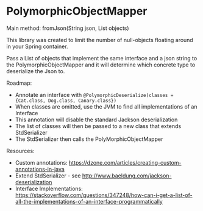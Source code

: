 # PolymorphicObjectMapper
Main method: fromJson(String json, List objects)

This library was created to limit the number of null-objects floating around in your Spring container. 

Pass a List of objects that implement the same interface and a json string to the PolymorphicObjectMapper and it will determine which concrete type to deserialize the Json to. 

Roadmap:
- Annotate an interface with `@PolymorphicDeserialize(classes = {Cat.class, Dog.class, Canary.class})`
- When classes are omitted, use the JVM to find all implementations of an Interface
- This annotation will disable the standard Jackson deserialization
- The list of classes will then be passed to a new class that extends StdSerializer
- The StdSerializer then calls the PolyMorphicObjectMapper

Resources:
- Custom annotations: https://dzone.com/articles/creating-custom-annotations-in-java
- Extend StdSerializer - see http://www.baeldung.com/jackson-deserialization 
- Interface Implementations: https://stackoverflow.com/questions/347248/how-can-i-get-a-list-of-all-the-implementations-of-an-interface-programmatically
